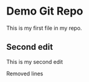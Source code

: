 # Demo Git Repo

This is my first file in my repo.

## Second edit 


This is my second edit

Removed lines
